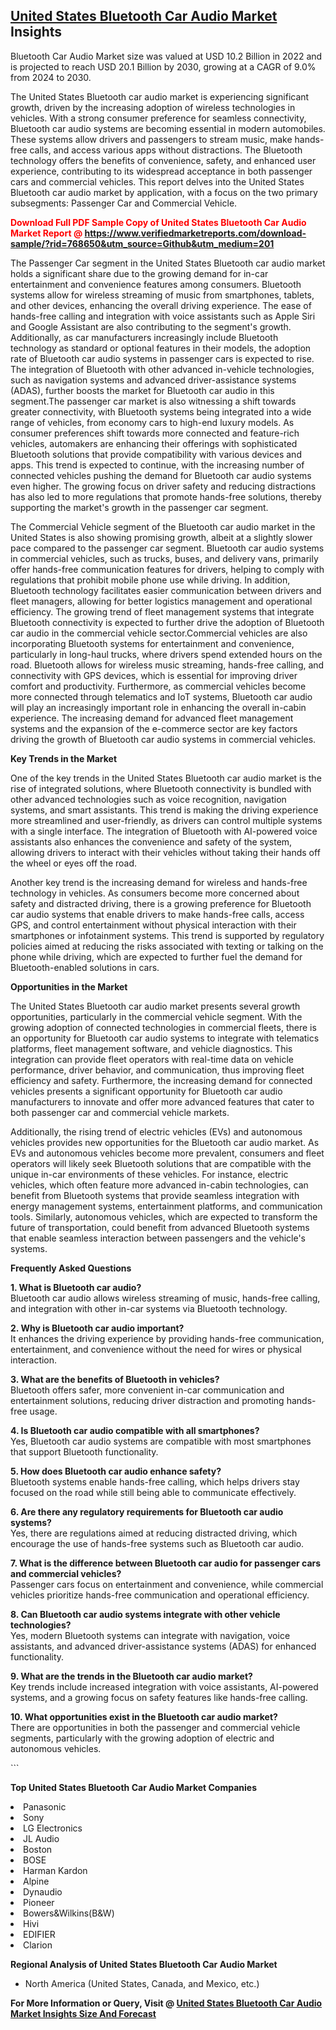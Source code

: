 <h2><a href="https://www.verifiedmarketreports.com/download-sample/?rid=768650&amp;utm_source=Github&amp;utm_medium=201" target="_blank">United States Bluetooth Car Audio Market</a> Insights</h2><p>Bluetooth Car Audio Market size was valued at USD 10.2 Billion in 2022 and is projected to reach USD 20.1 Billion by 2030, growing at a CAGR of 9.0% from 2024 to 2030.</p><p><p>The United States Bluetooth car audio market is experiencing significant growth, driven by the increasing adoption of wireless technologies in vehicles. With a strong consumer preference for seamless connectivity, Bluetooth car audio systems are becoming essential in modern automobiles. These systems allow drivers and passengers to stream music, make hands-free calls, and access various apps without distractions. The Bluetooth technology offers the benefits of convenience, safety, and enhanced user experience, contributing to its widespread acceptance in both passenger cars and commercial vehicles. This report delves into the United States Bluetooth car audio market by application, with a focus on the two primary subsegments: Passenger Car and Commercial Vehicle.</p><p><strong><p><span class=""><span style="color: #ff0000;"><strong>Download Full PDF Sample Copy of United States Bluetooth Car Audio Market Report</strong> @ </span><a href="https://www.verifiedmarketreports.com/download-sample/?rid=768650&amp;utm_source=Github&amp;utm_medium=201" target="_blank">https://www.verifiedmarketreports.com/download-sample/?rid=768650&amp;utm_source=Github&amp;utm_medium=201</a></span></p></strong></p><p>The Passenger Car segment in the United States Bluetooth car audio market holds a significant share due to the growing demand for in-car entertainment and convenience features among consumers. Bluetooth systems allow for wireless streaming of music from smartphones, tablets, and other devices, enhancing the overall driving experience. The ease of hands-free calling and integration with voice assistants such as Apple Siri and Google Assistant are also contributing to the segment's growth. Additionally, as car manufacturers increasingly include Bluetooth technology as standard or optional features in their models, the adoption rate of Bluetooth car audio systems in passenger cars is expected to rise. The integration of Bluetooth with other advanced in-vehicle technologies, such as navigation systems and advanced driver-assistance systems (ADAS), further boosts the market for Bluetooth car audio in this segment.The passenger car market is also witnessing a shift towards greater connectivity, with Bluetooth systems being integrated into a wide range of vehicles, from economy cars to high-end luxury models. As consumer preferences shift towards more connected and feature-rich vehicles, automakers are enhancing their offerings with sophisticated Bluetooth solutions that provide compatibility with various devices and apps. This trend is expected to continue, with the increasing number of connected vehicles pushing the demand for Bluetooth car audio systems even higher. The growing focus on driver safety and reducing distractions has also led to more regulations that promote hands-free solutions, thereby supporting the market's growth in the passenger car segment.</p><p>The Commercial Vehicle segment of the Bluetooth car audio market in the United States is also showing promising growth, albeit at a slightly slower pace compared to the passenger car segment. Bluetooth car audio systems in commercial vehicles, such as trucks, buses, and delivery vans, primarily offer hands-free communication features for drivers, helping to comply with regulations that prohibit mobile phone use while driving. In addition, Bluetooth technology facilitates easier communication between drivers and fleet managers, allowing for better logistics management and operational efficiency. The growing trend of fleet management systems that integrate Bluetooth connectivity is expected to further drive the adoption of Bluetooth car audio in the commercial vehicle sector.Commercial vehicles are also incorporating Bluetooth systems for entertainment and convenience, particularly in long-haul trucks, where drivers spend extended hours on the road. Bluetooth allows for wireless music streaming, hands-free calling, and connectivity with GPS devices, which is essential for improving driver comfort and productivity. Furthermore, as commercial vehicles become more connected through telematics and IoT systems, Bluetooth car audio will play an increasingly important role in enhancing the overall in-cabin experience. The increasing demand for advanced fleet management systems and the expansion of the e-commerce sector are key factors driving the growth of Bluetooth car audio systems in commercial vehicles.</p><p><strong>Key Trends in the Market</strong></p><p>One of the key trends in the United States Bluetooth car audio market is the rise of integrated solutions, where Bluetooth connectivity is bundled with other advanced technologies such as voice recognition, navigation systems, and smart assistants. This trend is making the driving experience more streamlined and user-friendly, as drivers can control multiple systems with a single interface. The integration of Bluetooth with AI-powered voice assistants also enhances the convenience and safety of the system, allowing drivers to interact with their vehicles without taking their hands off the wheel or eyes off the road.</p><p>Another key trend is the increasing demand for wireless and hands-free technology in vehicles. As consumers become more concerned about safety and distracted driving, there is a growing preference for Bluetooth car audio systems that enable drivers to make hands-free calls, access GPS, and control entertainment without physical interaction with their smartphones or infotainment systems. This trend is supported by regulatory policies aimed at reducing the risks associated with texting or talking on the phone while driving, which are expected to further fuel the demand for Bluetooth-enabled solutions in cars.</p><p><strong>Opportunities in the Market</strong></p><p>The United States Bluetooth car audio market presents several growth opportunities, particularly in the commercial vehicle segment. With the growing adoption of connected technologies in commercial fleets, there is an opportunity for Bluetooth car audio systems to integrate with telematics platforms, fleet management software, and vehicle diagnostics. This integration can provide fleet operators with real-time data on vehicle performance, driver behavior, and communication, thus improving fleet efficiency and safety. Furthermore, the increasing demand for connected vehicles presents a significant opportunity for Bluetooth car audio manufacturers to innovate and offer more advanced features that cater to both passenger car and commercial vehicle markets.</p><p>Additionally, the rising trend of electric vehicles (EVs) and autonomous vehicles provides new opportunities for the Bluetooth car audio market. As EVs and autonomous vehicles become more prevalent, consumers and fleet operators will likely seek Bluetooth solutions that are compatible with the unique in-car environments of these vehicles. For instance, electric vehicles, which often feature more advanced in-cabin technologies, can benefit from Bluetooth systems that provide seamless integration with energy management systems, entertainment platforms, and communication tools. Similarly, autonomous vehicles, which are expected to transform the future of transportation, could benefit from advanced Bluetooth systems that enable seamless interaction between passengers and the vehicle's systems.</p><p><strong>Frequently Asked Questions</strong></p><p><strong>1. What is Bluetooth car audio?</strong><br>Bluetooth car audio allows wireless streaming of music, hands-free calling, and integration with other in-car systems via Bluetooth technology.</p><p><strong>2. Why is Bluetooth car audio important?</strong><br>It enhances the driving experience by providing hands-free communication, entertainment, and convenience without the need for wires or physical interaction.</p><p><strong>3. What are the benefits of Bluetooth in vehicles?</strong><br>Bluetooth offers safer, more convenient in-car communication and entertainment solutions, reducing driver distraction and promoting hands-free usage.</p><p><strong>4. Is Bluetooth car audio compatible with all smartphones?</strong><br>Yes, Bluetooth car audio systems are compatible with most smartphones that support Bluetooth functionality.</p><p><strong>5. How does Bluetooth car audio enhance safety?</strong><br>Bluetooth systems enable hands-free calling, which helps drivers stay focused on the road while still being able to communicate effectively.</p><p><strong>6. Are there any regulatory requirements for Bluetooth car audio systems?</strong><br>Yes, there are regulations aimed at reducing distracted driving, which encourage the use of hands-free systems such as Bluetooth car audio.</p><p><strong>7. What is the difference between Bluetooth car audio for passenger cars and commercial vehicles?</strong><br>Passenger cars focus on entertainment and convenience, while commercial vehicles prioritize hands-free communication and operational efficiency.</p><p><strong>8. Can Bluetooth car audio systems integrate with other vehicle technologies?</strong><br>Yes, modern Bluetooth systems can integrate with navigation, voice assistants, and advanced driver-assistance systems (ADAS) for enhanced functionality.</p><p><strong>9. What are the trends in the Bluetooth car audio market?</strong><br>Key trends include increased integration with voice assistants, AI-powered systems, and a growing focus on safety features like hands-free calling.</p><p><strong>10. What opportunities exist in the Bluetooth car audio market?</strong><br>There are opportunities in both the passenger and commercial vehicle segments, particularly with the growing adoption of electric and autonomous vehicles.</p>```</p><p><strong>Top United States Bluetooth Car Audio Market Companies</strong></p><div data-test-id=""><p><li>Panasonic</li><li> Sony</li><li> LG Electronics</li><li> JL Audio</li><li> Boston</li><li> BOSE</li><li> Harman Kardon</li><li> Alpine</li><li> Dynaudio</li><li> Pioneer</li><li> Bowers&Wilkins(B&W)</li><li> Hivi</li><li> EDIFIER</li><li> Clarion</li></p><div><strong>Regional Analysis of&nbsp;United States Bluetooth Car Audio Market</strong></div><ul><li dir="ltr"><p dir="ltr">North America&nbsp;(United States, Canada, and Mexico, etc.)</p></li></ul><p><strong>For More Information or Query, Visit @&nbsp;</strong><strong><a href="https://www.verifiedmarketreports.com/product/bluetooth-car-audio-market/?utm_source=Github&amp;utm_medium=201" target="_blank">United States Bluetooth Car Audio Market Insights Size And Forecast</a></strong></p></div>
